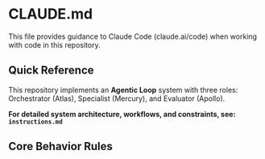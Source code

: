 # CLAUDE.md

This file provides guidance to Claude Code (claude.ai/code) when working with code in this repository.

## Quick Reference

This repository implements an **Agentic Loop** system with three roles: Orchestrator (Atlas), Specialist (Mercury), and Evaluator (Apollo).

**For detailed system architecture, workflows, and constraints, see: `instructions.md`**

## Core Behavior Rules